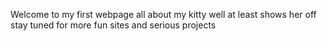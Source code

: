 Welcome to my first webpage all about my kitty well at least shows her off 
stay tuned for more fun sites and serious projects 
